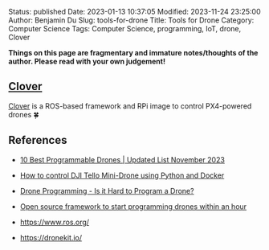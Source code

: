 Status: published
Date: 2023-01-13 10:37:05
Modified: 2023-11-24 23:25:00
Author: Benjamin Du
Slug: tools-for-drone
Title: Tools for Drone
Category: Computer Science
Tags: Computer Science, programming, IoT, drone, Clover

**Things on this page are fragmentary and immature notes/thoughts of the author. Please read with your own judgement!**

## [Clover](https://github.com/CopterExpress/clover)
[Clover](https://github.com/CopterExpress/clover)
is a ROS-based framework and RPi image to control PX4-powered drones 🍀

## References

- [10 Best Programmable Drones | Updated List November 2023](https://www.propelrc.com/best-programmable-drones/#:~:text=Most%20programmable%20drones%20come%20with,can%20be%20difficult%20to%20control)

- [How to control DJI Tello Mini-Drone using Python and Docker](https://collabnix.com/how-to-control-dji-tello-mini-drone-using-python/)

- [Drone Programming - Is it Hard to Program a Drone?](https://www.elucidatedrones.com/posts/is-it-hard-to-program-a-drone/)

- [Open source framework to start programming drones within an hour](https://dev.to/korigod/open-source-framework-to-start-programming-drones-within-an-hour-4b0l)

- https://www.ros.org/

- https://dronekit.io/

